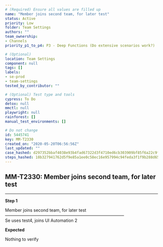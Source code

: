 ```yaml
---
# (Required) Ensure all values are filled up
name: "Member joins second team, for later test"
status: Active
priority: Low
folder: Team Settings
authors: ""
team_ownership:
- Channels
priority_p1_to_p4: P3 - Deep Functions (Do extensive scenarios work?)

# (Optional)
location: Team Settings
component: null
tags: []
labels:
- se-prod
- team-settings
tested_by_contributor: ""

# (Optional) Test type and tools
cypress: To Do
detox: null
mmctl: null
playwright: null
rainforest: []
manual_test_environments: []

# Do not change
id: 5445741
key: MM-T2330
created_on: "2020-05-20T06:56:56Z"
last_updated: ""
case_hashed: d297352bbaf4038e93b4fad67322d3f4710ed6cb303909bf85f6a22c9f0f9e19370fde1190b1134ff4112b66c8e363d3
steps_hashed: 18b327941762d5f9e85a1ee0c58ec16e957994c94feda3f1f9b288d65552473f33a2c116fe04e2b8585c055e1083356f
---
```


<!-- (Auto-generated) Based on frontmatter's "key" and "name" -->

## MM-T2330: Member joins second team, for later test

---

**Step 1**

Member joins second team, for later test\
————————————————————————————\
Se uses test4, joins UI Automation 2

**Expected**

Nothing to verify
